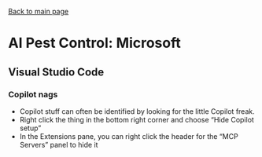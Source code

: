 [Back to main page](README.md)

# AI Pest Control: Microsoft

## Visual Studio Code

### Copilot nags

* Copilot stuff can often be identified by looking for the little Copilot freak.
* Right click the thing in the bottom right corner and choose “Hide Copilot setup”
* In the Extensions pane, you can right click the header for the “MCP Servers” panel to hide it
